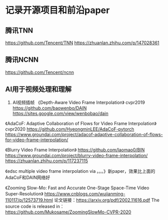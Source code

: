 # 记录开源项目和前沿paper

## 腾讯TNN
https://github.com/Tencent/TNN
https://zhuanlan.zhihu.com/p/147028361

## 腾讯NCNN
https://github.com/Tencent/ncnn

## AI用于视频处理和理解
1. AI视频插帧
《Depth-Aware Video Frame Interpolation》 cvpr2019
https://github.com/baowenbo/DAIN
https://sites.google.com/view/wenbobao/dain

《AdaCoF: Adaptive Collaboration of Flows for Video Frame Interpolation》cvpr2020
https://github.com/HyeongminLEE/AdaCoF-pytorch
https://www.groundai.com/project/adacof-adaptive-collaboration-of-flows-for-video-frame-interpolation/

《Blurry Video Frame Interpolation》
https://github.com/laomao0/BIN
https://www.groundai.com/project/blurry-video-frame-interpolation/
https://zhuanlan.zhihu.com/p/117237115

《edsc multiple video frame interpolation via 。。。》新paper，效果比上面的AdaCoF和DAIN网络好

《Zooming Slow-Mo:  Fast and Accurate One-Stage Space-Time Video Super-Resolution》
https://www.cnblogs.com/wujianming-110117/p/12573719.html
论文链接：https://arxiv.org/pdf/2002.11616.pdf
The source code is released in：https://github.com/Mukosame/ZoomingSlowMo-CVPR-2020

